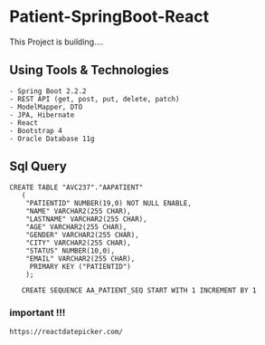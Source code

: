 # Patient-SpringBoot-React

This Project is building....

## Using Tools & Technologies
``` 
- Spring Boot 2.2.2
- REST API (get, post, put, delete, patch)
- ModelMapper, DTO
- JPA, Hibernate
- React
- Bootstrap 4
- Oracle Database 11g
```
## Sql Query
```
CREATE TABLE "AVC237"."AAPATIENT" 
   (	
    "PATIENTID" NUMBER(19,0) NOT NULL ENABLE, 
	"NAME" VARCHAR2(255 CHAR), 
	"LASTNAME" VARCHAR2(255 CHAR), 
	"AGE" VARCHAR2(255 CHAR), 
	"GENDER" VARCHAR2(255 CHAR), 
	"CITY" VARCHAR2(255 CHAR), 
	"STATUS" NUMBER(10,0), 
	"EMAIL" VARCHAR2(255 CHAR), 
	 PRIMARY KEY ("PATIENTID")
	);
		 
   CREATE SEQUENCE AA_PATIENT_SEQ START WITH 1 INCREMENT BY 1

```

### important !!!
```
https://reactdatepicker.com/
```